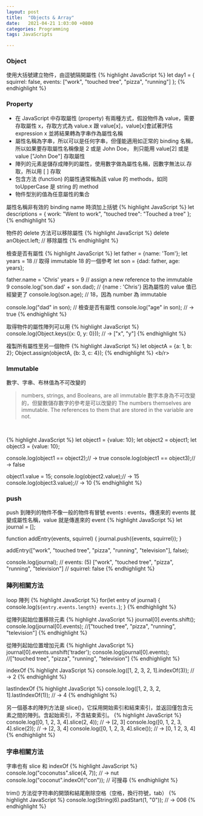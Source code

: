 ```yaml
---
layout: post
title:  "Objects & Array"
date:   2021-04-21 1:03:00 +0800
categories: Programming
tags: JavaScripts

---
```

### **Object**

使用大括號建立物件，由逗號隔開屬性
{% highlight JavaScript %}
let day1 = {
    squirrel: false,
    events: ["work", "touched tree", "pizza", "running"]
  };
{% endhighlight %}
<br>

### **Property**

- 在 JavaScript 中存取屬性 (property) 有兩種方式，假設物件為 value，需要存取屬性 x，存取方式為 value.x 跟 value[x]，value[x]會試著評估 expression x 並將結果轉為字串作為屬性名稱
- 屬性名稱為字串，所以可以是任何字串，但僅能適用如正常的 binding 名稱，所以如果要存取屬性名稱像是 2 或是 John Doe， 則只能用 value[2] 或是 value ["John Doe"] 存取屬性
- 陣列的元素是儲存成陣列的屬性，使用數字做為屬性名稱，因數字無法以.存取，所以用 [ ] 存取
- 包含方法 (function) 的屬性通常稱為該 value 的 methods，如同 toUpperCase 是 string 的 method
- 物件型別的值為任意屬性的集合

屬性名稱非有效的 binding name 時須加上括號
{% highlight JavaScript %}
let descriptions = {
    work: "Went to work",
    "touched tree": "Touched a tree"
  };
{% endhighlight %}
<br>

物件的 delete 方法可以移除屬性
{% highlight JavaScript %}
  delete anObject.left; // 移除屬性
{% endhighlight %}
<br>

檢查是否有屬性
{% highlight JavaScript %}
let father = {name: 'Tom'};
let years = 18 // 取得 immutable 18 的一個參考
let son = {dad: father, age: years};

father.name =  'Chris'
years = 9 // assign a new reference to the immutable 9
console.log('son.dad' + son.dad); // {name : 'Chris'} 因為屬性的 value 值已經變更了
console.log(son.age); // 18，因為 number 為 immutable

console.log("dad" in son); // 檢查是否有屬性
console.log("age" in son); // → true
{% endhighlight %}
<br>

取得物件的屬性陣列可以用
{% highlight JavaScript %}
console.log(Object.keys({x: 0, y: 0})); // → ["x", "y"]
{% endhighlight %}
<br>

複製所有屬性至另一個物件
{% highlight JavaScript %}
let objectA = {a: 1, b: 2};
Object.assign(objectA, {b: 3, c: 4});
{% endhighlight %}
<b/r>

### **Immutable**
 
數字、字串、布林值為不可改變的
> numbers, strings, and Booleans, are all immutable
數字本身為不可改變的，但變數儲存數字的參考是可以改變的
> The numbers themselves are immutable. The references to them that are stored in the variable are not.
<br>

{% highlight JavaScript %}
let object1 = {value: 10};
let object2 = object1;
let object3 = {value: 10};

console.log(object1 == object2);// → true
console.log(object1 == object3);// → false

object1.value = 15;
console.log(object2.value);// → 15
console.log(object3.value);// → 10
{% endhighlight %}
<br>

### **push**
push 到陣列的物件不像一般的物件有冒號 events : events，傳進來的 events 就變成屬性名稱，value 就是傳進來的 event
{% highlight JavaScript %}
let journal = [];

function addEntry(events, squirrel) {
  journal.push({events, squirrel});
}

addEntry(["work", "touched tree", "pizza", "running",
          "television"], false);
		  
console.log(journal);
// events: (5) ["work", "touched tree", "pizza", "running", "television"]
// squirrel: false
{% endhighlight %}
<br>

### **陣列相關方法**
loop 陣列
{% highlight JavaScript %}
for(let entry of journal)
{
	console.log(`${entry.events.length} events.`);
}
{% endhighlight %}
<br/>

從陣列起始位置移除元素
{% highlight JavaScript %}
journal[0].events.shift();
console.log(journal[0].events); //["touched tree", "pizza", "running", "television"]
{% endhighlight %}
<br/>

從陣列起始位置增加元素
{% highlight JavaScript %}
journal[0].events.unshift('trader');
console.log(journal[0].events); //["touched tree", "pizza", "running", "television"]
{% endhighlight %}
<br/>

indexOf
{% highlight JavaScript %}
console.log([1, 2, 3, 2, 1].indexOf(3)); // → 2
{% endhighlight %}
<br/>

lastIndexOf
{% highlight JavaScript %}
console.log([1, 2, 3, 2, 1].lastIndexOf(1)); // → 4 
{% endhighlight %}
<br/>

另一個基本的陣列方法是 slice()，它採用開始索引和結束索引，並返回僅包含元素之間的陣列。含起始索引，不含結束索引。
{% highlight JavaScript %}
console.log([0, 1, 2, 3, 4].slice(2, 4)); // → [2, 3]
console.log([0, 1, 2, 3, 4].slice(2)); // → [2, 3, 4]
console.log([0, 1, 2, 3, 4].slice()); // → [0, 1 2, 3, 4]
{% endhighlight %}
<br/>

### **字串相關方法**
字串也有 slice 和 indexOf
{% highlight JavaScript %}
console.log("coconutss".slice(4, 7)); // → nut
console.log("coconut".indexOf("con")); // 可搜尋
{% endhighlight %}
<br/>

trim() 方法從字符串的開頭和結尾刪除空格（空格，換行符號，tab）
{% highlight JavaScript %}
console.log(String(6).padStart(1, "0")); // → 006
{% endhighlight %}
<br/>


